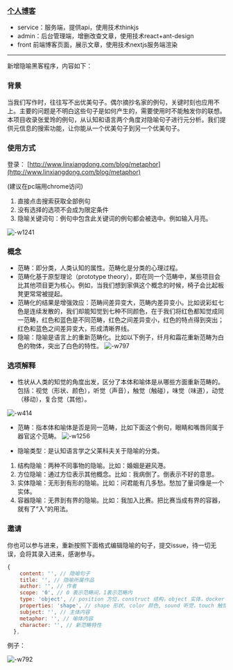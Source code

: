 ### [个人博客](http://www.linxiangdong.com)

- service：服务端，提供api，使用技术thinkjs
- admin：后台管理端，增删改查文章，使用技术react+ant-design
- front 前端博客页面，展示文章，使用技术nextjs服务端渲染

---------------------------------------------------

新增隐喻黑客程序，内容如下：


### 背景

当我们写作时，往往写不出优美句子。偶尔摘抄名家的例句，关键时刻也应用不上。主要的问题是不明白这些句子是如何产生的，需要使用时不能触发你的联想。本项目收录张爱玲的例句，从认知和语言两个角度对隐喻句子进行元分析。我们提供元信息的搜索功能，让你能从一个优美句子到另一个优美句子。

### 使用方式

登录： [http://www.linxiangdong.com/blog/metaphor](http://www.linxiangdong.com/blog/metaphor)

(建议在pc端用chrome访问)
1. 直接点击搜索获取全部例句
2. 没有选择的选项不会成为限定条件
3. 隐喻关键词句：例句中包含此关键词的例句都会被选中。例如输入月亮。

![-w1241](http://static.linxiangdong.com/mweb/15564685380678.jpg)

### 概念

- 范畴：即分类，人类认知的属性。范畴化是分类的心理过程。
- 范畴化基于原型理论（prototype theory），即在同一个范畴中，某些项目会比其他项目更为核心。例如，当我们想到家俱这个概念的时候，椅子会比起板凳更常常被提起。
- 范畴化的结果是增强效应：范畴间差异变大，范畴内差异变小。比如说彩虹七色是连续发散的，我们却能知觉到七种不同颜色，在于我们将红色都知觉成同一范畴，红色和蓝色是不同范畴，红色之间差异变小，红色的特点得到突出；红色和蓝色之间差异变大，形成清晰界线。
- 隐喻：隐喻是语言上的重新范畴化。比如以下例子，纤月和霜花重新范畴为白色的物体，突出了白色的特性。
  ![-w797](http://static.linxiangdong.com/mweb/15564929011885.jpg)


### 选项解释
- 性状从人类的知觉的角度出发，区分了本体和喻体是从哪些方面重新范畴的。包括：视觉（形状、颜色），听觉（声音），触觉（触碰），味觉（味道），动觉（移动），复合觉（其他）。

![-w414](http://static.linxiangdong.com/mweb/15564688039872.jpg)

- 范畴：指本体和喻体是否是同一范畴，比如下面这个例句，眼睛和嘴唇同属于器官这个范畴。
 ![-w1256](http://static.linxiangdong.com/mweb/15564692489042.jpg)

- 隐喻类型：是认知语言学之父莱科夫关于隐喻的分类。
 1. 结构隐喻：两种不同事物的隐喻。比如：婚姻是避风港。
 2. 方位隐喻：通过方位表示其他概念。比如：我病倒了。倒表示不好的意思。
 3. 实体隐喻：无形到有形的隐喻。比如：问君能有几多愁。愁加了量词像是一个实体。
 4. 容器隐喻：无界到有界的隐喻。比如：我加入比赛。把比赛当成有界的容器，就有了“入”的用法。

### 邀请

你也可以参与进来，重新按照下面格式编辑隐喻的句子，提交issue，待一切无误，会将其录入进来，感谢参与。

```javascript
{
    content: '', // 隐喻句子
    title: '', // 隐喻所属作品
    author: '', // 作者
    scope: '0', // 0 表示范畴间，1表示范畴内
    type: 'object', // position 方位，construct 结构，object 实体，docker 容器
    properties: 'shape', // shape 形状, color 颜色, sound 听觉，touch 触觉, taste 味道, move 移动, others 其他
    subject: '', // 主体内容
    metaphor: '', // 喻体内容
    character: '', // 新范畴特性
  },
```

例子：

![-w792](http://static.linxiangdong.com/mweb/15564942272511.jpg)

